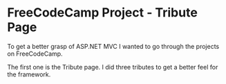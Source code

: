 # FreeCodeCamp Project - Tribute Page

To get a better grasp of ASP.NET MVC I wanted to go through the projects on FreeCodeCamp.

The first one is the Tribute page. I did three tributes to get a better feel for the framework.
